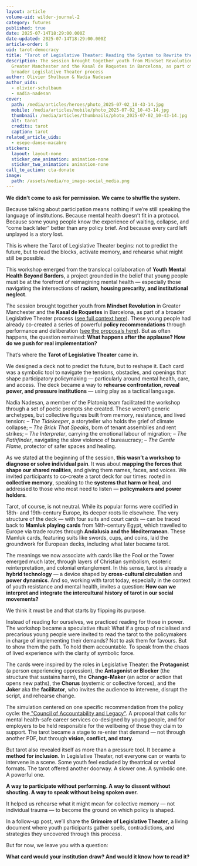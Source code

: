 ```yaml
---
layout: article
volume-uid: wilder-journal-2
category: futures
published: true
date: 2025-07-14T18:29:00.000Z
date-updated: 2025-07-14T18:29:00.000Z
article-order: 6
uid: tarot-democracy
title: "Tarot of Legislative Theater: Reading the System to Rewrite the Future"
description: The session brought together youth from Mindset Revolution in
  Greater Manchester and the Kasal de Roquetes in Barcelona, as part of a
  broader Legislative Theater process
author: Olivier Shulbaum & Nadia Nadesan
author_uids:
  - olivier-schulbaum
  - nadia-nadesan
cover:
  path: /media/articles/heroes/photo_2025-07-02_10-43-14.jpg
  mobile: /media/articles/mobile/photo_2025-07-02_10-43-14.jpg
  thumbnail: /media/articles/thumbnails/photo_2025-07-02_10-43-14.jpg
  alt: tarot
  credits: tarot
  caption: tarot
related_article_uids:
  - esepe-danse-macabre
stickers:
  layout: layout-none
  sticker_one_animation: animation-none
  sticker_two_animation: animation-none
call_to_action: cta-donate
image:
  path: /assets/media/no_image-social_media.png
---
```

**We didn’t come to ask for permission.
We came to shuffle the system.**

Because talking about participation means nothing if we’re still speaking the language of institutions.
Because mental health doesn’t fit in a protocol.
Because some young people know the experience of waiting, collapse, and “come back later” better than any policy brief.
And because every card left unplayed is a story lost.

This is where the Tarot of Legislative Theater begins:
not to predict the future,
but to read the blocks,
activate memory,
and rehearse what might still be possible.

This workshop emerged from the translocal collaboration of **Youth Mental Health Beyond Borders**, a project grounded in the belief that young people must be at the forefront of reimagining mental health — especially those navigating the intersections of **racism, housing precarity, and institutional neglect**.

The session brought together youth from **Mindset Revolution** in Greater Manchester and the **Kasal de Roquetes** in Barcelona, as part of a broader Legislative Theater process ([see full context here](https://openspaces.platoniq.net/conferences/MRLT/f/512/posts/110)). These young people had already co-created a series of powerful **policy recommendations** through performance and deliberation ([see the proposals here](https://openspaces.platoniq.net/conferences/MRLT/f/512/posts/112)). But as often happens, the question remained: **What happens after the applause? How do we push for real implementation?**

That’s where the **Tarot of Legislative Theater** came in.

We designed a deck not to predict the future, but to reshape it. Each card was a symbolic tool to navigate the tensions, obstacles, and openings that shape participatory policymaking — particularly around mental health, care, and access. The deck became a way to **rehearse confrontation, reveal power, and pressure institutions** — using play as a tactical language.

Nadia Nadesan, a member of the Platoniq team facilitated the workshop through a set of poetic prompts she created. These weren’t generic archetypes, but collective figures built from memory, resistance, and lived tension:
 – *The Tidekeeper*, a storyteller who holds the grief of climate collapse;
 – *The Brick That Speaks*, born of tenant assemblies and rent strikes;
 – *The Interpreter*, carrying the emotional labour of migration;
 – *The Pathfinder*, navigating the slow violence of bureaucracy;
 – *The Gentle Flame*, protector of safer spaces and healing.

As we stated at the beginning of the session, **this wasn’t a workshop to diagnose or solve individual pain**. It was about **mapping the forces that shape our shared realities**, and giving them names, faces, and voices. We invited participants to co-create a tarot deck for our times:
rooted in **collective memory**,
speaking to the **systems that harm or heal**,
and addressed to those who most need to listen — **policymakers and power holders**.

Tarot, of course, is not neutral. While its popular forms were codified in 18th- and 19th-century Europe, its deeper roots lie elsewhere. The very structure of the deck — with four suits and court cards — can be traced back to **Mamluk playing cards** from 14th-century Egypt, which travelled to Europe via trade routes through **Andalusia and the Mediterranean**. These Mamluk cards, featuring suits like swords, cups, and coins, laid the groundwork for European decks, including what later became tarot.

The meanings we now associate with cards like the Fool or the Tower emerged much later, through layers of Christian symbolism, esoteric reinterpretation, and colonial entanglement. In this sense, tarot is already a **hybrid technology** — a device shaped by **cross-cultural circulation** and **power dynamics**. And so, working with tarot today, especially in the context of youth resistance and mental health, invites a question: **How can we interpret and integrate the intercultural history of tarot in our social movements?**

We think it must be and that starts by flipping its purpose.

Instead of reading for ourselves, we practiced reading for those in power. The workshop became a speculative ritual: What if a group of racialised and precarious young people were invited to read the tarot to the policymakers in charge of implementing their demands? Not to ask them for favours. But to show them the path. To hold them accountable. To speak from the chaos of lived experience with the clarity of symbolic force.

The cards were inspired by the roles in Legislative Theater: the **Protagonist** (a person experiencing oppression), the **Antagonist or Blocker** (the structure that sustains harm), the **Change-Maker** (an actor or action that opens new paths), the **Chorus** (systemic or collective forces), and the **Joker** aka the **facilitator**, who invites the audience to intervene, disrupt the script, and rehearse change.

The simulation centered on one specific recommendation from the policy cycle: the[ "Council of Accountability and Legacy"](https://openspaces.platoniq.net/conferences/MRLT/f/508/proposals/1240). A proposal that calls for mental health-safe career services co-designed by young people, and for employers to be held responsible for the wellbeing of those they claim to support. The tarot became a stage to re-enter that demand — not through another PDF, but through **vision, conflict, and story**.

But tarot also revealed itself as more than a pressure tool. It became a **method for inclusion**. In Legislative Theater, not everyone can or wants to intervene in a scene. Some youth feel excluded by theatrical or verbal formats. The tarot offered another doorway. A slower one. A symbolic one. A powerful one.

**A way to participate without performing.
A way to dissent without shouting.
A way to speak without being spoken over.**

It helped us rehearse what it might mean for collective memory — not individual trauma — to become the ground on which policy is shaped.

In a follow-up post, we’ll share the **Grimoire of Legislative Theater**, a living document where youth participants gather spells, contradictions, and strategies they uncovered through this process.

But for now, we leave you with a question:

**What card would your institution draw?
And would it know how to read it?**

